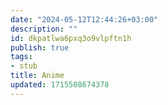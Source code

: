 ```yaml
---
date: "2024-05-12T12:44:26+03:00"
description: ""
id: dkpatlwa6pxq3o9vlpftn1h
publish: true
tags:
- stub
title: Anime
updated: 1715508674378
---
```

